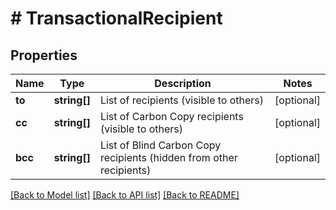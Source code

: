 # # TransactionalRecipient

## Properties

Name | Type | Description | Notes
------------ | ------------- | ------------- | -------------
**to** | **string[]** | List of recipients (visible to others) | [optional]
**cc** | **string[]** | List of Carbon Copy recipients (visible to others) | [optional]
**bcc** | **string[]** | List of Blind Carbon Copy recipients (hidden from other recipients) | [optional]

[[Back to Model list]](../../README.md#models) [[Back to API list]](../../README.md#endpoints) [[Back to README]](../../README.md)
